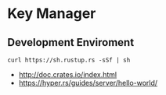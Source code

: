 # Key Manager

## Development Enviroment
```
curl https://sh.rustup.rs -sSf | sh
```

- http://doc.crates.io/index.html
- https://hyper.rs/guides/server/hello-world/
